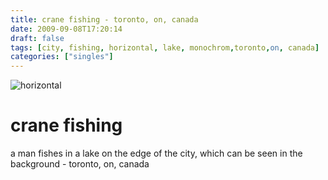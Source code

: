 ```yaml
---
title: crane fishing - toronto, on, canada
date: 2009-09-08T17:20:14
draft: false
tags: [city, fishing, horizontal, lake, monochrom,toronto,on, canada]
categories: ["singles"]
---
```

![horizontal](/p/sbr-20090908-3306090802.jpg)
<!--more-->
# crane fishing
a man fishes in a lake on the edge of the city, which can be seen in the background - toronto, on, canada

